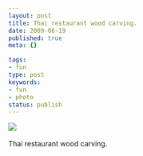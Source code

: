 ```yaml
---
layout: post
title: Thai restaurant wood carving.
date: 2009-06-19
published: true
meta: {}

tags:
- fun
type: post
keywords:
- fun
- photo
status: publish
---
```

![](http://media.eick.us/2011/05/4Lbi8pbnEox11mmb2pnSGgL5o1_5001.jpg)<br /><br />Thai restaurant wood carving.
